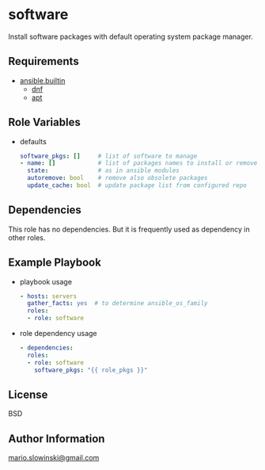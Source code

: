 software
=========

Install software packages with default operating system package manager.

Requirements
------------

* [ansible.builtin](https://docs.ansible.com/ansible/latest/collections/ansible/builtin/index.html)
  * [dnf](https://docs.ansible.com/ansible/latest/collections/ansible/builtin/dnf_module.html)
  * [apt](https://docs.ansible.com/ansible/latest/collections/ansible/builtin/apt_module.html)

Role Variables
--------------

* defaults

  ```yaml
  software_pkgs: []     # list of software to manage
  - name: []            # list of packages names to install or remove
    state:              # as in ansible modules
    autoremove: bool    # remove also obsolete packages
    update_cache: bool  # update package list from configured repo
  ```

Dependencies
------------

This role has no dependencies. But it is frequently used as dependency in other roles.

Example Playbook
----------------

* playbook usage

  ```yaml
  - hosts: servers
    gather_facts: yes  # to determine ansible_os_family
    roles:
    - role: software
  ```

* role dependency usage

  ```yaml
  - dependencies:
    roles:
    - role: software
      software_pkgs: "{{ role_pkgs }}"
  ```

License
-------

BSD

Author Information
------------------

[mario.slowinski@gmail.com](mailto:mario.slowinski@gmail.com)
